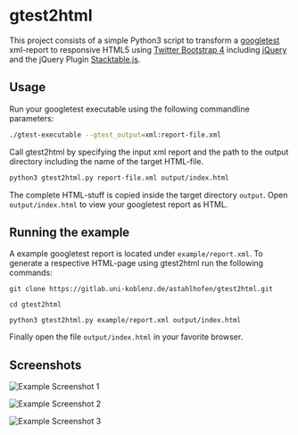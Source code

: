 # gtest2html

This project consists of a simple Python3 script to transform a [googletest][1] xml-report to responsive HTML5 using [Twitter Bootstrap 4][2] including [jQuery][3] and the jQuery Plugin [Stacktable.js][4].

## Usage

Run your googletest executable using the following commandline parameters:

```bash
./gtest-executable --gtest_output=xml:report-file.xml
```

Call gtest2html by specifying the input xml report and the path to the output directory including the name of the target HTML-file.

```bash
python3 gtest2html.py report-file.xml output/index.html
```

The complete HTML-stuff is copied inside the target directory `output`. Open `output/index.html` to view your googletest report as HTML.

## Running the example

A example googletest report is located under `example/report.xml`. To generate a respective HTML-page using gtest2html run the following commands:
```
git clone https://gitlab.uni-koblenz.de/astahlhofen/gtest2html.git

cd gtest2html

python3 gtest2html.py example/report.xml output/index.html
```

Finally open the file `output/index.html` in your favorite browser.

## Screenshots

![Example Screenshot 1][Screenshot1]

![Example Screenshot 2][Screenshot2]

![Example Screenshot 3][Screenshot3]

[1]: https://github.com/google/googletest
[2]: https://getbootstrap.com/
[3]: https://jquery.com/
[4]: http://johnpolacek.github.io/stacktable.js/

[Screenshot1]: docs/screenshot1.png 
[Screenshot2]: docs/screenshot2.png
[Screenshot3]: docs/screenshot3.png
